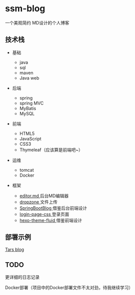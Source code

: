 # ssm-blog

一个美观简约 MD设计的个人博客

## 技术栈

- 基础

  - java
  - sql
  - maven
  - Java web
  
- 后端

  - spring
  - spring MVC
  - MyBatis
  - MySQL
  
- 前端

  - HTML5
  - JavaScript
  - CSS3
  - Thymeleaf（应该算是前端吧~）
  
- 运维

  - tomcat
  - Docker
  
- 框架
  - [editor.md ](https://pandao.github.io/editor.md/)	后台MD编辑器
  - [dropzone ](https://www.dropzonejs.com/)    文件上传
  - [SpringBootBlog ](https://github.com/caozongpeng/SpringBootBlog)    借鉴后台前端设计
  - [login-page-css ](https://github.com/mazipan/login-page-css)   登录页面
  - [hexo-theme-fluid ](https://github.com/fluid-dev/hexo-theme-fluid)   借鉴前端设计
  
## 部署示例

  [Tars blog](tars-knock.cn)



## TODO

更详细的日志记录

Docker部署（项目中的Docker部署文件不太对劲，待我继续学习）
